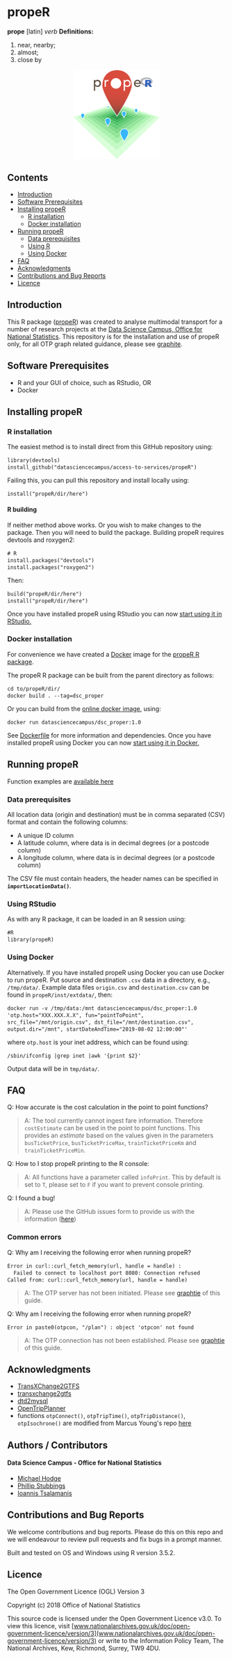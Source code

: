 # propeR

**prope** [latin] _verb_
**Definitions:**
1. near, nearby;
2. almost;
3. close by

<p align="center"><img align="center" src="proper/meta/logo/propeR_logo_v1.png" width="200px"></p>

## Contents

* [Introduction](#introduction)
* [Software Prerequisites](#software-prerequisites)
* [Installing propeR](#installing-proper)
  * [R installation](#r-installation)
  * [Docker installation](#docker-installation)
* [Running propeR](#running-proper)
  * [Data prerequisites](#data-prerequisites)
  * [Using R](#using-rstudio)
  * [Using Docker](#using-docker)
* [FAQ](#faq)  
* [Acknowledgments](#acknowledgments)  
* [Contributions and Bug Reports](#contributions-and-bug-reports)  
* [Licence](#licence)  


## Introduction

This R package ([propeR](https://github.com/datasciencecampus/proper)) was created to analyse multimodal transport for a number of research projects at the [Data Science Campus, Office for National Statistics](https://datasciencecampus.ons.gov.uk/). This repository is for the installation and use of propeR only, for all OTP graph related guidance, please see [graphite](https://github.com/datasciencecampus/graphite).

## Software Prerequisites

* R and your GUI of choice, such as RStudio, OR
* Docker

## Installing propeR

### R installation

The easiest method is to install direct from this GitHub repository using:

```
library(devtools)
install_github("datasciencecampus/access-to-services/propeR")
```

Failing this, you can pull this repository and install locally using:

```
install("propeR/dir/here")
```

#### R building

If neither method above works. Or you wish to make changes to the package. Then you will need to build the package. Building propeR requires devtools and roxygen2:

```
# R
install.packages("devtools")
install.packages("roxygen2")
```

Then:

```
build("propeR/dir/here")
install("propeR/dir/here")
```

Once you have installed propeR using RStudio you can now [start using it in RStudio.](#using-rstudio)

### Docker installation

For convenience we have created a [Docker](https://www.docker.com/) image for
the [propeR R package](https://github.com/datasciencecampus/access-to-services/tree/develop/propeR).

The propeR R package can be built from the parent directory as follows:

```
cd to/propeR/dir/
docker build . --tag=dsc_proper
```

Or you can build from the [online docker image](https://hub.docker.com/u/datasciencecampus), using:

```
docker run datasciencecampus/dsc_proper:1.0
```

See [Dockerfile](Dockerfile) for more information and dependencies. Once you have installed propeR using Docker you can now [start using it in Docker.](#using-docker)

## Running propeR

Function examples are [available here](https://github.com/datasciencecampus/proper/tree/master/example.md)

### Data prerequisites

All location data (origin and destination) must be in comma separated (CSV) format and contain the following columns:
* A unique ID column
* A latitude column, where data is in decimal degrees (or a postcode column)
* A longitude column, where data is in decimal degrees (or a postcode column)

The CSV file must contain headers, the header names can be specified in **`importLocationData()`**.

### Using RStudio

As with any R package, it can be loaded in an R session using:

```
#R
library(propeR)
```

### Using Docker

Alternatively. If you have installed propeR using Docker you can use Docker to run propeR. Put source and destination `.csv` data in a directory, e.g., `/tmp/data/`. Example data files `origin.csv` and `destination.csv` can be found in `propeR/inst/extdata/`, then:

```
docker run -v /tmp/data:/mnt datasciencecampus/dsc_proper:1.0 'otp.host="XXX.XXX.X.X", fun="pointToPoint", src_file="/mnt/origin.csv", dst_file="/mnt/destination.csv", output.dir="/mnt", startDateAndTime="2019-08-02 12:00:00"'
```

where `otp.host` is your inet address, which can be found using:

```
/sbin/ifconfig |grep inet |awk '{print $2}'

```

Output data will be in `tmp/data/`.


## FAQ

Q: How accurate is the cost calculation in the point to point functions?

>A: The tool currently cannot ingest fare information. Therefore `costEstimate` can be used in the point to point functions. This provides an *estimate* based on the values given in the parameters `busTicketPrice`, `busTicketPriceMax`, `trainTicketPriceKm` and `trainTicketPriceMin`.

Q: How to I stop propeR printing to the R console:

>A: All functions have a parameter called `infoPrint`. This by default is set to `T`, please set to `F` if you want to prevent console printing.

Q: I found a bug!

>A: Please use the GitHub issues form to provide us with the information ([here](https://github.com/datasciencecampus/proper/issues))

### Common errors

Q: Why am I receiving the following error when running propeR?

```
Error in curl::curl_fetch_memory(url, handle = handle) :
  Failed to connect to localhost port 8080: Connection refused
Called from: curl::curl_fetch_memory(url, handle = handle)
```

> A: The OTP server has not been initiated. Please see [graphtie](https://github.com/datasciencecampus/graphite) of this guide.

Q: Why am I receiving the following error when running propeR?

```
Error in paste0(otpcon, "/plan") : object 'otpcon' not found
```

> A: The OTP connection has not been established. Please see [graphtie](https://github.com/datasciencecampus/graphite) of this guide.

## Acknowledgments

* [TransXChange2GTFS](https://github.com/danbillingsley/TransXChange2GTFS)
* [transxchange2gtfs](https://github.com/planarnetwork/transxchange2gtfs)
* [dtd2mysql](https://github.com/open-track/dtd2mysql)
* [OpenTripPlanner](http://www.opentripplanner.org/)
* functions `otpConnect()`, `otpTripTime()`, `otpTripDistance()`, `otpIsochrone()` are modified from Marcus Young's repo [here](https://github.com/marcusyoung/opentripplanner/blob/master/Rscripts/otp-api-fn.R)

## Authors / Contributors

#### Data Science Campus - Office for National Statistics
* [Michael Hodge](https://github.com/mshodge)
* [Phillip Stubbings](https://github.com/phil8192)
* [Ioannis Tsalamanis](https://github.com/IoannisTsalamanis)

## Contributions and Bug Reports

We welcome contributions and bug reports. Please do this on this repo and we will endeavour to review pull requests and fix bugs in a prompt manner.

Built and tested on OS and Windows using R version 3.5.2.

## Licence

The Open Government Licence (OGL) Version 3

Copyright (c) 2018 Office of National Statistics

This source code is licensed under the Open Government Licence v3.0. To view this licence, visit [www.nationalarchives.gov.uk/doc/open-government-licence/version/3](www.nationalarchives.gov.uk/doc/open-government-licence/version/3) or write to the Information Policy Team, The National Archives, Kew, Richmond, Surrey, TW9 4DU.
